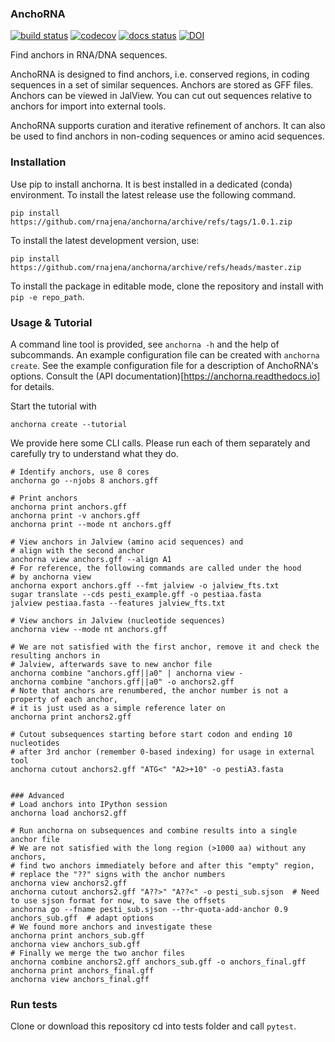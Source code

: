 ### AnchoRNA
[![build status](https://github.com/rnajena/anchorna/workflows/tests/badge.svg)](https://github.com/rnajena/anchorna/actions)
[![codecov](https://codecov.io/gh/rnajena/anchorna/branch/master/graph/badge.svg)](https://codecov.io/gh/rnajena/anchorna)
[![docs status](https://readthedocs.org/projects/anchorna/badge/?version=latest)](https://anchorna.readthedocs.io)
[![DOI](https://zenodo.org/badge/DOI/10.5281/zenodo.12190267.svg)](https://doi.org/10.5281/zenodo.12190267)

Find anchors in RNA/DNA sequences.

AnchoRNA is designed to find anchors, i.e. conserved regions, in coding sequences in a set of similar sequences. Anchors are stored as GFF files.
Anchors can be viewed in JalView. You can cut out sequences relative to anchors for import into external tools.

AnchoRNA supports curation and iterative refinement of anchors. It can also be used to find anchors in non-coding sequences or amino acid sequences.

### Installation

Use pip to install anchorna. It is best installed in a dedicated (conda) environment.
To install the latest release use the following command.

```
pip install https://github.com/rnajena/anchorna/archive/refs/tags/1.0.1.zip
```

To install the latest development version, use:

```
pip install https://github.com/rnajena/anchorna/archive/refs/heads/master.zip
```

To install the package in editable mode, clone the repository and install with `pip -e repo_path`.

### Usage & Tutorial

A command line tool is provided, see `anchorna -h` and the help of subcommands. An example configuration file can be created with `anchorna create`.
See the example configuration file for a description of AnchoRNA's options. Consult the (API documentation)[https://anchorna.readthedocs.io] for details.

Start the tutorial with

```
anchorna create --tutorial
```

We provide here some CLI calls. Please run each of them separately and carefully try to understand what they do.

```
# Identify anchors, use 8 cores
anchorna go --njobs 8 anchors.gff

# Print anchors
anchorna print anchors.gff
anchorna print -v anchors.gff
anchorna print --mode nt anchors.gff

# View anchors in Jalview (amino acid sequences) and
# align with the second anchor
anchorna view anchors.gff --align A1
# For reference, the following commands are called under the hood
# by anchorna view
anchorna export anchors.gff --fmt jalview -o jalview_fts.txt
sugar translate --cds pesti_example.gff -o pestiaa.fasta
jalview pestiaa.fasta --features jalview_fts.txt

# View anchors in Jalview (nucleotide sequences)
anchorna view --mode nt anchors.gff

# We are not satisfied with the first anchor, remove it and check the resulting anchors in
# Jalview, afterwards save to new anchor file
anchorna combine "anchors.gff||a0" | anchorna view -
anchorna combine "anchors.gff||a0" -o anchors2.gff
# Note that anchors are renumbered, the anchor number is not a property of each anchor,
# it is just used as a simple reference later on
anchorna print anchors2.gff

# Cutout subsequences starting before start codon and ending 10 nucleotides
# after 3rd anchor (remember 0-based indexing) for usage in external tool
anchorna cutout anchors2.gff "ATG<" "A2>+10" -o pestiA3.fasta


### Advanced
# Load anchors into IPython session
anchorna load anchors2.gff

# Run anchorna on subsequences and combine results into a single anchor file
# We are not satisfied with the long region (>1000 aa) without any anchors,
# find two anchors immediately before and after this "empty" region,
# replace the "??" signs with the anchor numbers
anchorna view anchors2.gff
anchorna cutout anchors2.gff "A??>" "A??<" -o pesti_sub.sjson  # Need to use sjson format for now, to save the offsets
anchorna go --fname pesti_sub.sjson --thr-quota-add-anchor 0.9 anchors_sub.gff  # adapt options
# We found more anchors and investigate these
anchorna print anchors_sub.gff
anchorna view anchors_sub.gff
# Finally we merge the two anchor files
anchorna combine anchors2.gff anchors_sub.gff -o anchors_final.gff
anchorna print anchors_final.gff
anchorna view anchors_final.gff
```

### Run tests

Clone or download this repository cd into tests folder and call `pytest`.
